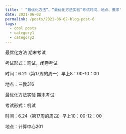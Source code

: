 ```yaml
---
title: ' “最优化方法”、“最优化方法实验”考试时间、地点、要求'
date: 2021-06-02
permalink: /posts/2021-06-02-blog-post-6
tags:
  - cool posts
  - category1
  - category2
---
```



最优化方法 期末考试

考试形式：笔试，闭卷考试

时间：6.21（第17周的周一）早上8：00-10：00

地点：三教316


最优化方法实验 期末考试

考试形式：机试

时间：6.24（第17周的周四）早上10：00-12：00

地点：计算中心201




